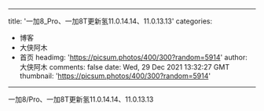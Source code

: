 
---
title: '一加8_Pro、一加8T更新氢11.0.14.14、11.0.13.13'
categories: 
 - 博客
 - 大侠阿木
 - 首页
headimg: 'https://picsum.photos/400/300?random=5914'
author: 大侠阿木
comments: false
date: Wed, 29 Dec 2021 13:32:27 GMT
thumbnail: 'https://picsum.photos/400/300?random=5914'
---

<div>   
一加8/Pro、一加8T更新氢11.0.14.14、11.0.13.13  
</div>
            